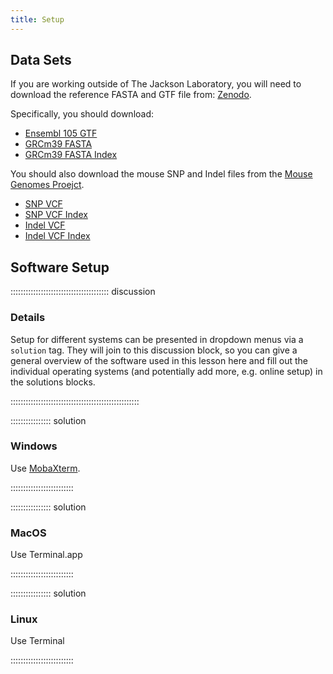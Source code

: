 ```yaml
---
title: Setup
---
```



## Data Sets

If you are working outside of The Jackson Laboratory, you will need to download
the reference FASTA and GTF file from: [Zenodo](https://zenodo.org/record/8289936).

Specifically, you should download:

- [Ensembl 105 GTF](https://zenodo.org/record/8289936/files/Mus_musculus.GRCm39.105.gtf?download=1)
- [GRCm39 FASTA](https://zenodo.org/record/8289936/files/Mus_musculus.GRCm39.dna.primary_assembly.fa?download=1)
- [GRCm39 FASTA Index](https://zenodo.org/record/8289936/files/Mus_musculus.GRCm39.dna.primary_assembly.fa.fai?download=1)

You should also download the mouse SNP and Indel files from the [Mouse Genomes Proejct](https://www.mousegenomes.org/).

- [SNP VCF](https://ftp.ebi.ac.uk/pub/databases/mousegenomes/REL-2112-v8-SNPs_Indels/mgp_REL2021_snps.vcf.gz)
- [SNP VCF Index](https://ftp.ebi.ac.uk/pub/databases/mousegenomes/REL-2112-v8-SNPs_Indels/mgp_REL2021_snps.vcf.gz.csi)
- [Indel VCF](https://ftp.ebi.ac.uk/pub/databases/mousegenomes/REL-2112-v8-SNPs_Indels/mgp_REL2021_indels.vcf.gz)
- [Indel VCF Index](https://ftp.ebi.ac.uk/pub/databases/mousegenomes/REL-2112-v8-SNPs_Indels/mgp_REL2021_indels.vcf.gz.csi)
  
## Software Setup

::::::::::::::::::::::::::::::::::::::: discussion

### Details

Setup for different systems can be presented in dropdown menus via a `solution`
tag. They will join to this discussion block, so you can give a general overview
of the software used in this lesson here and fill out the individual operating
systems (and potentially add more, e.g. online setup) in the solutions blocks.

:::::::::::::::::::::::::::::::::::::::::::::::::::

:::::::::::::::: solution

### Windows

Use [MobaXterm](https://mobaxterm.mobatek.net/download-home-edition.html).

:::::::::::::::::::::::::

:::::::::::::::: solution

### MacOS

Use Terminal.app

:::::::::::::::::::::::::


:::::::::::::::: solution

### Linux

Use Terminal

:::::::::::::::::::::::::

